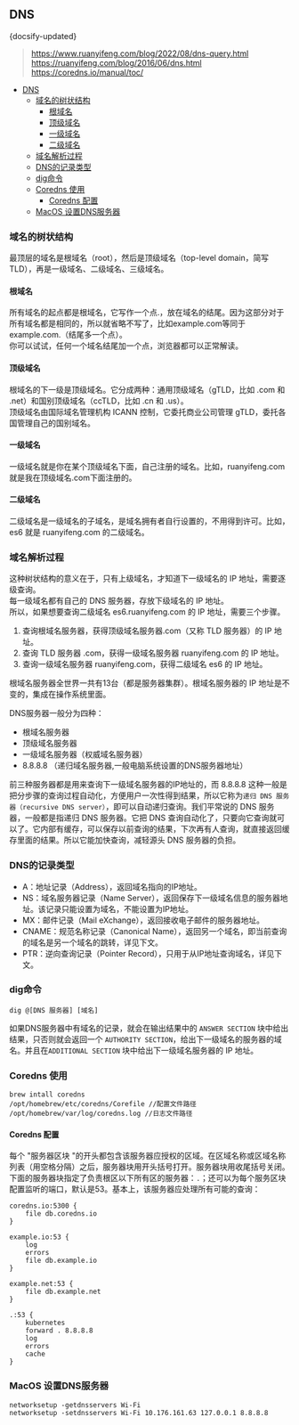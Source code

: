## DNS
{docsify-updated}
> https://www.ruanyifeng.com/blog/2022/08/dns-query.html  
> https://ruanyifeng.com/blog/2016/06/dns.html
> https://coredns.io/manual/toc/

- [DNS](#dns)
	- [域名的树状结构](#域名的树状结构)
		- [根域名](#根域名)
		- [顶级域名](#顶级域名)
		- [一级域名](#一级域名)
		- [二级域名](#二级域名)
	- [域名解析过程](#域名解析过程)
	- [DNS的记录类型](#dns的记录类型)
	- [dig命令](#dig命令)
	- [Coredns 使用](#coredns-使用)
		- [Coredns 配置](#coredns-配置)
	- [MacOS 设置DNS服务器](#macos-设置dns服务器)

### 域名的树状结构
最顶层的域名是根域名（root），然后是顶级域名（top-level domain，简写 TLD），再是一级域名、二级域名、三级域名。

#### 根域名
所有域名的起点都是根域名，它写作一个点.，放在域名的结尾。因为这部分对于所有域名都是相同的，所以就省略不写了，比如example.com等同于example.com.（结尾多一个点）。  
你可以试试，任何一个域名结尾加一个点，浏览器都可以正常解读。

#### 顶级域名
根域名的下一级是顶级域名。它分成两种：通用顶级域名（gTLD，比如 .com 和 .net）和国别顶级域名（ccTLD，比如 .cn 和 .us）。  
顶级域名由国际域名管理机构 ICANN 控制，它委托商业公司管理 gTLD，委托各国管理自己的国别域名。

#### 一级域名
一级域名就是你在某个顶级域名下面，自己注册的域名。比如，ruanyifeng.com就是我在顶级域名.com下面注册的。

#### 二级域名
二级域名是一级域名的子域名，是域名拥有者自行设置的，不用得到许可。比如，es6 就是 ruanyifeng.com 的二级域名。

### 域名解析过程
这种树状结构的意义在于，只有上级域名，才知道下一级域名的 IP 地址，需要逐级查询。  
每一级域名都有自己的 DNS 服务器，存放下级域名的 IP 地址。  
所以，如果想要查询二级域名 es6.ruanyifeng.com 的 IP 地址，需要三个步骤。
1. 查询根域名服务器，获得顶级域名服务器.com（又称 TLD 服务器）的 IP 地址。
2. 查询 TLD 服务器 .com，获得一级域名服务器 ruanyifeng.com 的 IP 地址。
3. 查询一级域名服务器 ruanyifeng.com，获得二级域名 es6 的 IP 地址。

根域名服务器全世界一共有13台（都是服务器集群）。根域名服务器的 IP 地址是不变的，集成在操作系统里面。

DNS服务器一般分为四种：
+ 根域名服务器
+ 顶级域名服务器
+ 一级域名服务器（权威域名服务器）
+ 8.8.8.8 （递归域名服务器,一般电脑系统设置的DNS服务器地址）

前三种服务器都是用来查询下一级域名服务器的IP地址的，而 8.8.8.8 这种一般是把分步骤的查询过程自动化，方便用户一次性得到结果，所以它称为`递归 DNS 服务器（recursive DNS server）`，即可以自动递归查询。我们平常说的 DNS 服务器，一般都是指递归 DNS 服务器。它把 DNS 查询自动化了，只要向它查询就可以了。它内部有缓存，可以保存以前查询的结果，下次再有人查询，就直接返回缓存里面的结果。所以它能加快查询，减轻源头 DNS 服务器的负担。

### DNS的记录类型
+ A：地址记录（Address），返回域名指向的IP地址。
+ NS：域名服务器记录（Name Server），返回保存下一级域名信息的服务器地址。该记录只能设置为域名，不能设置为IP地址。
+ MX：邮件记录（Mail eXchange），返回接收电子邮件的服务器地址。
+ CNAME：规范名称记录（Canonical Name），返回另一个域名，即当前查询的域名是另一个域名的跳转，详见下文。
+ PTR：逆向查询记录（Pointer Record），只用于从IP地址查询域名，详见下文。

### dig命令
`dig @[DNS 服务器] [域名]`

如果DNS服务器中有域名的记录，就会在输出结果中的 `ANSWER SECTION` 块中给出结果，只否则就会返回一个 `AUTHORITY SECTION`，给出下一级域名的服务器的域名。并且在`ADDITIONAL SECTION` 块中给出下一级域名服务器的 IP 地址。

### Coredns 使用
```
brew intall coredns
/opt/homebrew/etc/coredns/Corefile //配置文件路径
/opt/homebrew/var/log/coredns.log //日志文件路径
```

#### Coredns 配置
每个 "服务器区块 "的开头都包含该服务器应授权的区域。在区域名称或区域名称列表（用空格分隔）之后，服务器块用开头括号打开。服务器块用收尾括号关闭。下面的服务器块指定了负责根区以下所有区的服务器：`.`；还可以为每个服务区块配置监听的端口，默认是53。基本上，该服务器应处理所有可能的查询：
```
coredns.io:5300 {
    file db.coredns.io
}

example.io:53 {
    log
    errors
    file db.example.io
}

example.net:53 {
    file db.example.net
}

.:53 {
    kubernetes
    forward . 8.8.8.8
    log
    errors
    cache
}
```

### MacOS 设置DNS服务器
```
networksetup -getdnsservers Wi-Fi
networksetup -setdnsservers Wi-Fi 10.176.161.63 127.0.0.1 8.8.8.8
```


